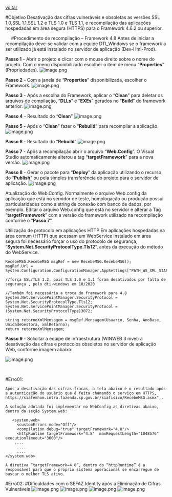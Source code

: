 [voltar](https://ads.intra.fazenda.sp.gov.br/tfs/ADMIN/Wiki_Arquitetura/_wiki/wikis/Wiki_Arquitetura.wiki/70/Desenvolvimento-Seguro?anchor=convers%C3%A3o-do-.net-framework)

#Objetivo
Desativação das cifras vulneráveis e obsoletas as versões SSL 1.0,SSL 1.1,SSL 1.2 e TLS 1.0 e TLS 1.1, e recompilação das aplicações hospedadas em área segura (HTTPS) para o Framework 4.6.2 ou superior.

 
#Procedimento de recompilação – Framework 4.8
Antes de iniciar a recompilação deve-se validar com a equipe DTI_Windows se o framework a ser utilizado já está instalado no servidor de aplicação (Dev-Hml-Prod).

**Passo 1** - Abrir o projeto e clicar com o mouse direito sobre o nome do projeto. Com o menu disponibilizado escolher o item de menu “**Properties**” (Propriedades).
![image.png](/.attachments/image-ed29c61c-93b6-40f6-b44e-8245c22185b1.png)
 
**Passo 2** - Com a janela de “**Properties**” disponibilizada, escolher o Framework.
![image.png](/.attachments/image-c2fe975e-fa82-4f63-8c3b-ff32edb73693.png)
 
**Passo 3** - Após a escolha do Framework, aplicar o “**Clean**” para deletar os arquivos de compilação, “**DLLs**” e “**EXEs**” gerados no “**Build**” do framework anterior.
![image.png](/.attachments/image-994e06dd-89fa-4b7a-88f0-1353e6c85cd8.png)
 
**Passo 4** - Resultado do “**Clean**”
![image.png](/.attachments/image-8feac4e2-8686-4c85-a92b-1346181ff6d6.png)
 
**Passo 5** - Após o “**Clean**” fazer o “**Rebuild**” para recompilar a aplicação.
![image.png](/.attachments/image-833074b2-c35e-4b62-ba5f-513ee8dab96e.png)

**Passo 6** - Resultado do “**Rebuild**”
![image.png](/.attachments/image-5dfd4498-1b03-4891-8175-f3c97c5f7650.png)
 
**Passo 7** - Após a recompilação abrir o arquivo “**Web.Config**”. O Visual Studio automaticamente alterou a tag “**targetFramework**” para a nova versão.
![image.png](/.attachments/image-d8018d3a-e8c7-4a1a-9ea6-d1f230a29c97.png)
 
**Passo 8** - Gerar o pacote para “**Deploy**” da aplicação utilizando o recurso do “**Publish**” ou pela simples transferência do projeto para o servidor de aplicação.
![image.png](/.attachments/image-dd607515-d70d-458b-a98c-6d12917122f8.png) 

Atualização do Web.Config.
Normalmente o arquivo Web.config da aplicação que está no servidor de teste, homologação ou produção possui particularidades como a string de conexão com banco de dados, por exemplo. 
Editar o arquivo Web.config que está no servidor e alterar a Tag “**targetFramework**” com a versão do framework utilizado na recompilação conforme o “**Passo 7**”.

Utilização de protocolo em aplicações HTTP
Em aplicações hospedadas na área comum (HTTP) que acessam um WebService instalado em área segura foi necessário forçar o uso do protocolo de segurança, “**System.Net.SecurityProtocolType.Tls12**”, antes da execução do método do WebService.

```
RecebeMSG.RecebeMSG msgRef = new RecebeMSG.RecebeMSG();
msgRef.Url = System.Configuration.ConfigurationManager.AppSettings["PATH_WS_XML_SIAFEM"].ToString();

//força SSL/TLS 1.2, pois TLS 1.0 e 1.1 foram desativados por falta de segurança , pelo dti-windows em 10/2020

//Também foi necessária a troca do framework para 4.8
System.Net.ServicePointManager.SecurityProtocol = System.Net.SecurityProtocolType.Tls12;
System.Net.ServicePointManager.SecurityProtocol = (System.Net.SecurityProtocolType)3072;

string retornoXmlMensagem = msgRef.Mensagem(Usuario, Senha, AnoBase, UnidadeGestora, xmlRetorno);
return retornoXmlMensagem;
```

**Passo 9** - Solicitar a equipe de infraestrutura (WINWEB 3 nível) a desativação das cifras e protocolos obsoletos no servidor de aplicação Web, conforme imagem abaixo:

![image.png](/.attachments/image-b7252952-13f3-4830-b621-727e6b21fa0a.png)

<br>

#Erro01:

````
Após a desativação das cifras fracas, a tela abaixo é o resultado após a autenticação do usuário que é feita chamando o serviço em HTTPS, https://siafemhom.intra.fazenda.sp.gov.br/siafisico/RecebeMSG.asmx",.

A solução adotada foi implementar no WebConfig as diretivas abaixo, dentro da seção System.web:

   <system.web>
     <customErrors mode="Off"/>
     <compilation debug="true" targetFramework="4.8"/>
     <httpRuntime targetFramework="4.8"  maxRequestLength="1048576" executionTimeout="3600"/>
    ....
     ....
     ....
</system.web>

A diretiva “targetFramework=4.8”, dentro do “httpRuntime” é a responsável para que o próprio sistema operacional se encarregue de buscar o melhor TLS ativo.
````

#Erro02:
#Dificuldades com o SEFAZ.Identity após a Eliminação de Cifras Vulneráveis
![image.png](/.attachments/image-dc0e6e6d-2574-450c-97ad-1afa2b3f1406.png)
![image.png](/.attachments/image-820b08f9-7e4f-4bd6-9ded-3e4deed264ce.png)
![image.png](/.attachments/image-6d93c91e-00fa-4b09-9dac-ad0299b4eb05.png)
![image.png](/.attachments/image-5a78a6c8-7a94-4555-a956-4a70c590f99f.png)

